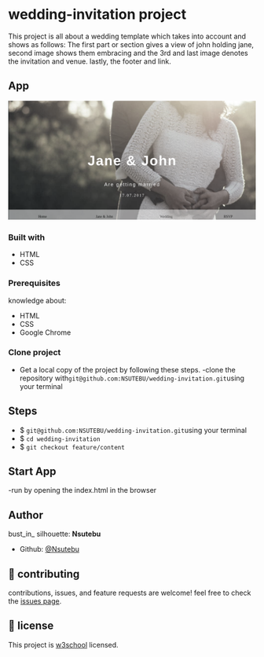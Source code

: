 # wedding-invitation project
This project is all about a wedding template which takes into account and shows as follows: The first part or section gives a view of john holding jane, second image shows them embracing and the 3rd and last image denotes the invitation and venue. lastly, the footer and link.
## App
![wedding-template](assets/images/wedding.png) 
### Built with
- HTML
- CSS
### Prerequisites
knowledge about:
- HTML
- CSS
- Google Chrome
### Clone project
- Get a local copy of the project by following these steps.
-clone the repository with`git@github.com:NSUTEBU/wedding-invitation.git`using your terminal
## Steps
- $ `git@github.com:NSUTEBU/wedding-invitation.git`using your terminal
- $ `cd wedding-invitation`
- $ `git checkout feature/content`
## Start App
-run by opening the index.html in the browser
## Author
bust_in_ silhouette: **Nsutebu**
- Github: [@Nsutebu](https://github.com/NSUTEBU/wedding-invitation)
## :handshake: contributing
contributions, issues, and feature requests are welcome!
feel free to check the [issues page](https://github.com/NSUTEBU/wedding-invitation/issues).
## :memo: license
This project is [w3school](./LICENSE) licensed.
